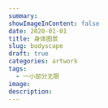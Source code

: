 ```yaml
---
summary:
showImageInContent: false
date: 2020-01-01
title: 身体图景
slug: bodyscape
draft: true
categories: artwork
tags:
  - 一小部分无限
image:
description:
---
```

